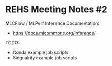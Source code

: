 # REHS Meeting Notes #2

MLCFlow / MLPerf Inference Documentation:
- https://docs.mlcommons.org/inference/

TODO:

- Conda example job scripts
- Singualrity example job scripts
